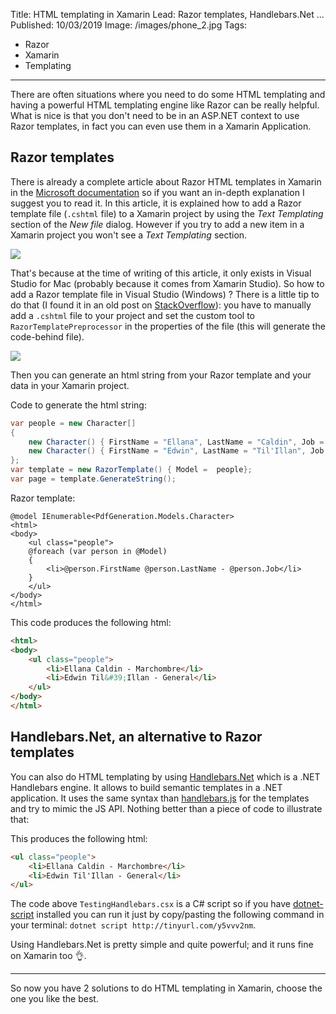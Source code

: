 Title: HTML templating in Xamarin
Lead: Razor templates, Handlebars.Net ...
Published: 10/03/2019
Image: /images/phone_2.jpg
Tags:
  - Razor
  - Xamarin
  - Templating
---
There are often situations where you need to do some HTML templating and having a powerful HTML templating engine like Razor can be really helpful.
What is nice is that you don't need to be in an ASP.NET context to use Razor templates, in fact you can even use them in a Xamarin Application. 

## Razor templates
There is already a complete article about Razor HTML templates in Xamarin in the [Microsoft documentation](https://docs.microsoft.com/en-us/xamarin/cross-platform/platform/razor-html-templates/) so if you want an in-depth explanation I suggest you to read it. In this article, it is explained how to add a Razor template file (`.cshtml` file) to a Xamarin project by using the _Text Templating_ section of the _New file_ dialog.
However if you try to add a new item in a Xamarin project you won't see a _Text Templating_ section.

<img src="/posts/images/htmltemplating_vs_1.png" class="img-fluid centered-img">

That's because at the time of writing of this article, it only exists in Visual Studio for Mac (probably because it comes from Xamarin Studio). So how to add a Razor template file in Visual Studio (Windows) ?
There is a little tip to do that (I found it in an old post on [StackOverflow](https://stackoverflow.com/questions/39048900/is-there-a-preprocessed-razor-template-for-visual-studio-2015)): you have to manually add a `.cshtml` file to your project and set the custom tool to `RazorTemplatePreprocessor` in the properties of the file (this will generate the code-behind file).

<img src="/posts/images/htmltemplating_vs_2.png" class="img-fluid centered-img">

Then you can generate an html string from your Razor template and your data in your Xamarin project.

Code to generate the html string:
```csharp
var people = new Character[]
{
    new Character() { FirstName = "Ellana", LastName = "Caldin", Job = "Marchombre"},
    new Character() { FirstName = "Edwin", LastName = "Til'Illan", Job = "General"}
};
var template = new RazorTemplate() { Model =  people};
var page = template.GenerateString();
```
Razor template:
```
@model IEnumerable<PdfGeneration.Models.Character>
<html>
<body>
    <ul class="people">
    @foreach (var person in @Model)
    {
        <li>@person.FirstName @person.LastName - @person.Job</li>
    }
    </ul>
</body>
</html>
```
This code produces the following html:
```html
<html>
<body>
    <ul class="people">
        <li>Ellana Caldin - Marchombre</li>
        <li>Edwin Til&#39;Illan - General</li>
    </ul>
</body>
</html>
```

## Handlebars.Net, an alternative to Razor templates
You can also do HTML templating by using [Handlebars.Net](https://github.com/rexm/Handlebars.Net) which is a .NET Handlebars engine. It allows to build semantic templates in a .NET application. It uses the same syntax than [handlebars.js](http://handlebarsjs.com/) for the templates and try to mimic the JS API. Nothing better than a piece of code to illustrate that:
<?# Gist 14bc3bba36aafefb364d4c89d7570c90 /?>
This produces the following html:
```html
<ul class="people">
    <li>Ellana Caldin - Marchombre</li>
    <li>Edwin Til'Illan - General</li>
</ul>
```
The code above `TestingHandlebars.csx` is a C# script so if you have [dotnet-script](https://github.com/filipw/dotnet-script) installed you can run it just by copy/pasting the following command in your terminal: `dotnet script http://tinyurl.com/y5vvv2nm`.

Using Handlebars.Net is pretty simple and quite powerful; and it runs fine on Xamarin too 👌.

---
So now you have 2 solutions to do HTML templating in Xamarin, choose the one you like the best.